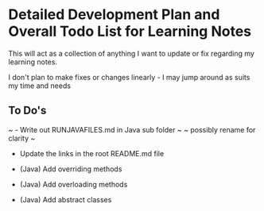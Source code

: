 # Detailed Development Plan and Overall Todo List for Learning Notes

This will act as a collection of anything I want to update or fix regarding my
learning notes.

I don't plan to make fixes or changes linearly - I may jump around as suits my
time and needs

## To Do's

~ - Write out RUNJAVAFILES.md in Java sub folder ~
~ possibly rename for clarity ~

- Update the links in the root README.md file

- (Java) Add overriding methods
- (Java) Add overloading methods
- (Java) Add abstract classes
